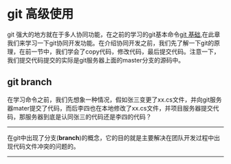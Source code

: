 # git 高级使用

git 强大的地方就在于多人协同功能，在之前的学习的git基本命令[git 基础](git-base.md),在此章我们来学习一下git协同开发功能。在介绍协同开发之前，我们先了解一下git的原理，在前一节中，我们学会了copy代码，修改代码，最后提交代码。注意一下，我们提交代码提交的实际是git服务器上面的master分支的源码中。

## git branch

在学习命令之前，我们先想象一种情况，假如张三变更了xx.cs文件，并向git服务器mater提交了代码，而后李四也在本地修改了xx.cs文件，并项目服务器提交代码，那服务器到底是认同张三的代码还是李四的代码？

***
在git中出现了分支(**branch**)的概念，它的目的就是主要解决在团队开发过程中出现代码文件冲突的问题的。
***

